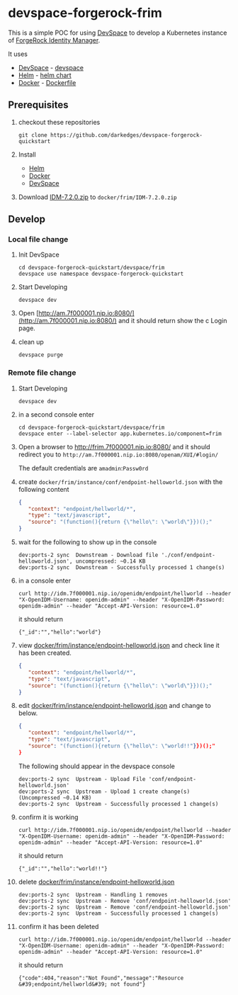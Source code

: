 # devspace-forgerock-frim

This is a simple POC for using [DevSpace](https://devspace.sh) to develop a Kubernetes instance of [ForgeRock Identity Manager](https://www.forgerock.com/platform/identity-management).

It uses

- [DevSpace](https://devspace.sh/) - [devspace](devspace)
- [Helm](https://helm.sh/) - [helm chart](helm)
- [Docker](https://www.docker.com/) - [Dockerfile](docker/Dockerfile)

## Prerequisites

1. checkout these repositories

   ```console
   git clone https://github.com/darkedges/devspace-forgerock-quickstart
   ```

1. Install

   - [Helm](https://helm.sh/docs/intro/install/)
   - [Docker](https://docs.docker.com/get-docker/)
   - [DevSpace](https://devspace.sh/cli/docs/getting-started/installation)

1. Download [IDM-7.2.0.zip](https://backstage.forgerock.com/downloads/get/familyId:am/productId:idm/minorVersion:7.2/version:7.2.0/releaseType:full/distribution:zip) to `docker/frim/IDM-7.2.0.zip`

## Develop

### Local file change

1. Init DevSpace

   ```console
   cd devspace-forgerock-quickstart/devspace/frim
   devspace use namespace devspace-forgerock-quickstart
   ```

1. Start Developing

   ```console
   devspace dev
   ```

1. Open [http://am.7f000001.nip.io:8080/](http://am.7f000001.nip.io:8080/) and it should return show the c Login page.

1. clean up

   ```console
   devspace purge
   ```

### Remote file change

1. Start Developing

   ```console
   devspace dev
   ```

1. in a second console enter

   ```console
   cd devspace-forgerock-quickstart/devspace/frim
   devspace enter --label-selector app.kubernetes.io/component=frim
   ```

1. Open a browser to <http://frim.7f000001.nip.io:8080/> and it should redirect you to `http://am.7f000001.nip.io:8080/openam/XUI/#login/`

   The default credentials are `amadmin`:`Passw0rd`

1. create `docker/frim/instance/conf/endpoint-helloworld.json` with the following content

   ```json
   {
      "context": "endpoint/hellworld/*",
      "type": "text/javascript",
      "source": "(function(){return {\"hello\": \"world\"}})();"
   }
   ```

1. wait for the following to show up in the console

   ```console
   dev:ports-2 sync  Downstream - Download file './conf/endpoint-helloworld.json', uncompressed: ~0.14 KB
   dev:ports-2 sync  Downstream - Successfully processed 1 change(s)
   ```

1. in a console enter

   ```console
   curl http://idm.7f000001.nip.io/openidm/endpoint/hellworld --header "X-OpenIDM-Username: openidm-admin" --header "X-OpenIDM-Password: openidm-admin" --header "Accept-API-Version: resource=1.0" 
   ```

   it should return

   ```console
   {"_id":"","hello":"world"}
   ```

1. view [docker/frim/instance/endpoint-helloworld.json](../../docker/frim/instance/endpoint-helloworld.json) and check line it has been created.

   ```json
   {
      "context": "endpoint/hellworld/*",
      "type": "text/javascript",
      "source": "(function(){return {\"hello\": \"world\"}})();"
   }
   ```

1. edit [docker/frim/instance/endpoint-helloworld.json](../../docker/frim/instance/endpoint-helloworld.json) and change to below.

   ```json
   {
      "context": "endpoint/hellworld/*",
      "type": "text/javascript",
      "source": "(function(){return {\"hello\": \"world!!"}})();"
   }
   ```

   The following should appear in the devspace console

   ```console
   dev:ports-2 sync  Upstream - Upload File 'conf/endpoint-helloworld.json'
   dev:ports-2 sync  Upstream - Upload 1 create change(s) (Uncompressed ~0.14 KB)
   dev:ports-2 sync  Upstream - Successfully processed 1 change(s)
   ```

1. confirm it is working

   ```console
   curl http://idm.7f000001.nip.io/openidm/endpoint/hellworld --header "X-OpenIDM-Username: openidm-admin" --header "X-OpenIDM-Password: openidm-admin" --header "Accept-API-Version: resource=1.0" 
   ```

   it should return

   ```console
   {"_id":"","hello":"world!!"}
   ```

1. delete [docker/frim/instance/endpoint-helloworld.json](../../docker/frim/instance/endpoint-helloworld.json)

   ```console
   dev:ports-2 sync  Upstream - Handling 1 removes
   dev:ports-2 sync  Upstream - Remove 'conf/endpoint-helloworld.json'
   dev:ports-2 sync  Upstream - Remove 'conf/endpoint-helloworld.json'
   dev:ports-2 sync  Upstream - Successfully processed 1 change(s)
   ```

1. confirm it has been deleted

   ```console
   curl http://idm.7f000001.nip.io/openidm/endpoint/hellworld --header "X-OpenIDM-Username: openidm-admin" --header "X-OpenIDM-Password: openidm-admin" --header "Accept-API-Version: resource=1.0" 
   ```

   it should return

   ```console
   {"code":404,"reason":"Not Found","message":"Resource &#39;endpoint/hellworld&#39; not found"}
   ```
